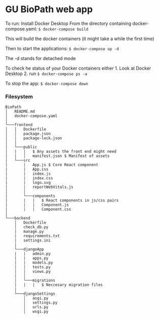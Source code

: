 # GU BioPath web app

To run:
Install Docker Desktop
From the directory containing docker-compose.yaml:
    ```$ docker-compose build```

This will build the docker containers (it might take a while the first time)

Then to start the applications:
   ```$ docker-compose up -d```

The -d stands for detached mode

To check he status of your Docker containers either
    1. Look at Docker Desktop
    2. run ```$ docker-compose ps -a```

To stop the app:
    ```$ docker-compose down```

### Filesystem
```
BioPath
│   README.md
│   docker-compose.yaml    
│
└───frontend
│   │   Dockerfile
│   │   package.json
|   |   package-lock.json
│   │
│   └───public
|   |   |   $ Any assets the front end might need
│   |   │   manifest.json $ Manifest of assets
|   └───src
|       |   App.js $ Core React component
|       |   App.css
|       |   index.js
|       |   index.css
|       |   logo.svg
|       |   reportWebVitals.js
│       │   
|       └───components
|       |   |   $ React components in js/css pairs
|       |   |   Component.js
|       |   |   Component.css
│   
└───backend
    │   Dockerfile
    │   check_db.py
    |   manage.py
    |   requirements.txt
    |   settings.ini
    |
    └───djangoApp
    |   |   admin.py
    |   |   apps.py
    |   |   models.py
    |   |   tests.py
    |   |   views.py
    |   │   
    |   └───migrations
    |   |   |   $ Neccesary migration files
    |   
    └───djangoSettings
        │   asgi.py
        │   settings.py
        │   urls.py
        │   wsgi.py
```
